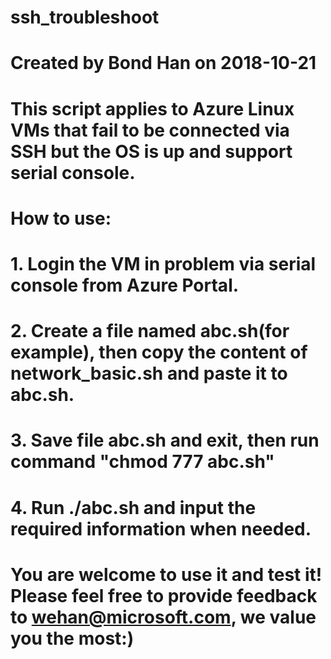 # ssh_troubleshoot
# Created by Bond Han on 2018-10-21
# This script applies to Azure Linux VMs that fail to be connected via SSH but the OS is up and support serial console.
# How to use:
# 1. Login the VM in problem via serial console from Azure Portal.
# 2. Create a file named abc.sh(for example), then copy the content of network_basic.sh and paste it to abc.sh.
# 3. Save file abc.sh and exit, then run command "chmod 777 abc.sh"
# 4. Run ./abc.sh and input the required information when needed.
# You are welcome to use it and test it! Please feel free to provide feedback to wehan@microsoft.com, we value you the most:)
